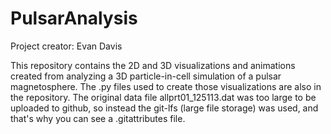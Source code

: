 # PulsarAnalysis

Project creator: Evan Davis

This repository contains the 2D and 3D visualizations and animations created from analyzing a 3D particle-in-cell simulation of a pulsar magnetosphere.
The .py files used to create those visualizations are also in the repository.
The original data file allprt01_125113.dat was too large to be uploaded to github, so instead the git-lfs (large file storage) was used, and that's why
you can see a .gitattributes file.
